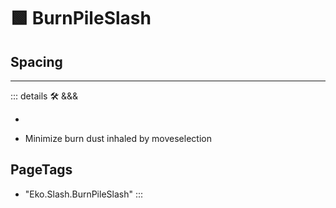 # 🟩  <eko>BurnPileSlash</eko>

## Spacing

---

<!-- =================================================== -->
<!-- =================================================== -->
<!-- =================================================== -->
<!-- =================================================== -->
<!-- =================================================== -->
::: details 🛠 <dev>&&&</dev>

-

- Minimize burn dust inhaled by moveselection

<h2>PageTags</h2>

- "Eko.Slash.BurnPileSlash"
:::
